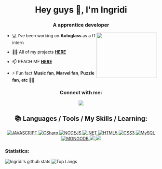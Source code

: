 <h1 align="center">Hey guys 👋, I'm Ingridi</h1>
<h3 align="center">A apprentice developer</h3>


<img align="right" src="https://media.giphy.com/media/9rtpurjbqiqZXbBBet/giphy.gif" width="200" height="150" />

- 💻 I’ve been working on **Autoglass** as a IT intern 

- 👨‍💻 All of my projects **[HERE](https://github.com/ingridigavem?tab=repositories)**

- 📫 REACH ME **[HERE](mailto:ingridigavem@gmail.com)**

- ⚡ Fun fact **Music fan**, **Marvel fan**, **Puzzle fan**, **etc** 🤣😂


<h3 align="center">Connect with me:</h3>
<p align="center">
<a href="https://linkedin.com/in/ingridi-gave" target="blank"><img src="https://img.shields.io/badge/LinkedIn-0077B5?style=for-the-badge&logo=linkedin&logoColor=white">
</a>
</p>

<h2 align="center">📚 Languages / Tools / My Skills / Learning:</h2>

<p align="center"> 
<!--Javscript-->
  <a href="https://developer.mozilla.org/en-US/docs/Web/JavaScript" target="_blank">
    <img alt="JAVASCRIPT" src="https://img.shields.io/badge/JavaScript-20232A?style=for-the-badge&logo=javascript&logoColor=F7DF1E"/> 
  </a>
<!--CSharp-->
  <a href="https://docs.microsoft.com/en-us/dotnet/csharp/" target="_blank">
     <img alt="CSharp" src="https://img.shields.io/badge/CSharp-20232A?style=for-the-badge&logo=csharp&logoColor=512BD4"/>   
  </a>
<!--NodeJS-->
  <a href="https://nodejs.org/en/docs/" target="_blank">
      <img alt="NODEJS" src="https://img.shields.io/badge/NODE.JS-20232A?style=for-the-badge&logo=Node.js&logoColor=339933"/>
  </a>
<!--.NET-->
  <a href="https://docs.microsoft.com/en-us/dotnet/" target="_blank">
    <img alt=".NET" src="https://img.shields.io/badge/.NET-20232A?style=for-the-badge&logo=.NET&logoColor=836FFF"/> 
  </a>
<!--HTML5-->
  <a href="https://www.w3schools.com/html/default.asp" target="_blank">
    <img alt="HTML5" src="https://img.shields.io/badge/HTML5-20232A?style=for-the-badge&logo=html5&logoColor=E34F26"/>
  </a> 
<!--CSS-->
  <a href="https://www.w3schools.com/css/" target="_blank">
    <img alt="CSS3" src="https://img.shields.io/badge/CSS3-20232A?style=for-the-badge&logo=css3&logoColor=1572B6"/>
  </a> 
<!--mysql-->
  <a href="https://www.mysql.com/" target="_blank">
     <img alt="MySQL" src="https://img.shields.io/badge/MySQL-20232A?style=for-the-badge&logo=mysql&logoColor=#4479A1"/>
  </a>
<!--MongoDB-->
  <a href="https://docs.mongodb.com/" target="_blank">
     <img alt="MONGODB" src="https://img.shields.io/badge/MongoDB-20232A?style=for-the-badge&logo=MongoDB&logoColor=339933"/>
  </a>
<!--Scrum-->
  <a href="https://www.scrum.org/">
    <img src="https://img.shields.io/badge/Scrum-20232A?style=for-the-badge&logo=clockify&logoColor=3A7C9A"/>
  </a>
<!--Kanban-->
  <a href="https://www.scrum.org/resources/kanban-guide-scrum-teams">
    <img src="https://img.shields.io/badge/Kanban-20232A?style=for-the-badge&logo=pinboard&logoColor=DD0000"/>
  </a>

</p>

<h3 align="left">Statistics:</h3>
<p align="left">
  
  ![Ingridi's github stats](https://github-readme-stats.vercel.app/api?username=ingridigavem&show_icons=true&theme=tokyonight&count_private=true&line_height=33) ![Top Langs](https://github-readme-stats.vercel.app/api/top-langs/?username=ingridigavem&show_icons=true&theme=tokyonight&count_private=true)
